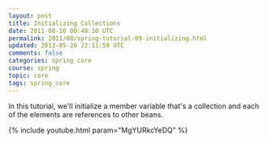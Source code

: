```yaml
---           
layout: post
title: Initializing Collections
date: 2011-08-10 00:49:10 UTC
permalink: 2011/08/spring-tutorial-09-initializing.html
updated: 2013-05-20 22:11:59 UTC
comments: false
categories: spring core
course: spring
topic: core
tags: spring_core
---
```


In this tutorial, we'll initialize a member variable that's a collection and each of the elements are references to other beans.

{% include youtube.html param="MgYURkcYeDQ" %}